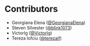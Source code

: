 # Contributors

* Georgiana Elena ([@GeorgianaElena](https://crowdin.com/profile/GeorgianaElena))
* Steven Silvester ([@blink1073](https://crowdin.com/profile/blink1073))
* VictorIg ([@VictorIg](https://crowdin.com/profile/VictorIg))
* Tereza Iofciu ([@terezaif](https://crowdin.com/profile/terezaif))
